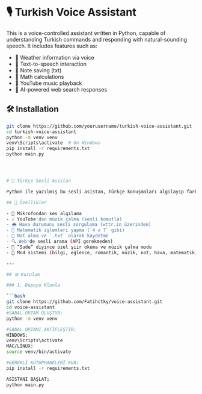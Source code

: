 # 🎙️ Turkish Voice Assistant

This is a voice-controlled assistant written in Python, capable of understanding Turkish commands and responding with natural-sounding speech. It includes features such as:

- 🔹 Weather information via voice
- 🔹 Text-to-speech interaction
- 🔹 Note saving (txt)
- 🔹 Math calculations
- 🔹 YouTube music playback
- 🔹 AI-powered web search responses

## 🛠️ Installation
```bash
git clone https://github.com/yourusername/turkish-voice-assistant.git
cd turkish-voice-assistant
python -m venv venv
venv\Scripts\activate  # On Windows
pip install -r requirements.txt
python main.py




# 🧠 Türkçe Sesli Asistan

Python ile yazılmış bu sesli asistan, Türkçe konuşmaları algılayıp farklı modlara göre cevap verebilen, sesle kontrol edilen bir yapay zekadır.

## 🎯 Özellikler

- 🎤 Mikrofondan ses algılama
- 🎶 YouTube'dan müzik çalma (sesli komutla)
- 🌦️ Hava durumunu sesli sorgulama (wttr.in üzerinden)
- 🧮 Matematik işlemleri yapma (`4 x 7` gibi)
- 📝 Not alma ve `.txt` olarak kaydetme
- 🔍 Web'de sesli arama (API gerekmeden)
- 💌 “Sude” diyince özel şiir okuma ve müzik çalma modu
- 📁 Mod sistemi (bilgi, eğlence, romantik, müzik, not, hava, matematik)

---

## ⚙️ Kurulum

### 1. Depoyu Klonla

```bash
git clone https://github.com/Fatihctky/voice-assistant.git
cd voice-assistant
#SANAL ORTAM OLUŞTUR;
python -m venv venv

#SANAL ORTAMI AKTİFLEŞTİR;
WİNDOWS:
venv\Scripts\activate
MAC/LİNUX:
source venv/bin/activate

#GEREKLİ KÜTÜPHANELERİ KUR;
pip install -r requirements.txt

ASİSTANI BAŞLAT;
python main.py




